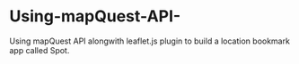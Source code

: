 # Using-mapQuest-API-
Using mapQuest API alongwith leaflet.js plugin to build a location bookmark app called Spot.
